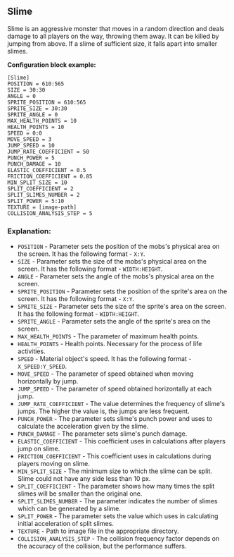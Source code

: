  ## Slime

 Slime is an aggressive monster that moves in a random direction and deals damage to all players on the way, throwing them away.
 It can be killed by jumping from above. If a slime of sufficient size, it falls apart into smaller slimes.
 
 **Configuration block example:**

    [Slime]
    POSITION = 610:565
    SIZE = 30:30
    ANGLE = 0
    SPRITE_POSITION = 610:565
    SPRITE_SIZE = 30:30
    SPRITE_ANGLE = 0
    MAX_HEALTH_POINTS = 10
    HEALTH_POINTS = 10
    SPEED = 0:0
    MOVE_SPEED = 3
    JUMP_SPEED = 10
    JUMP_RATE_COEFFICIENT = 50
    PUNCH_POWER = 5
    PUNCH_DAMAGE = 10
    ELASTIC_COEFFICIENT = 0.5
    FRICTION_COEFFICIENT = 0.85
    MIN_SPLIT_SIZE = 10
    SPLIT_COEFFICIENT = 2
    SPLIT_SLIMES_NUMBER = 2
    SPLIT_POWER = 5:10
    TEXTURE = [image-path]
    COLLISION_ANALYSIS_STEP = 5

 ### Explanation:

 * `POSITION` - Parameter sets the position of the mobs's physical area on the screen. It has the following format - `X:Y`.
 * `SIZE` - Parameter sets the size of the mobs's physical area on the screen. It has the following format - `WIDTH:HEIGHT`.
 * `ANGLE` - Parameter sets the angle of the mobs's physical area on the screen.
 * `SPRITE_POSITION` - Parameter sets the position of the sprite's area on the screen. It has the following format - `X:Y`.
 * `SPRITE_SIZE` - Parameter sets the size of the sprite's area on the screen. It has the following format - `WIDTH:HEIGHT`.
 * `SPRITE_ANGLE` - Parameter sets the angle of the sprite's area on the screen. 
 * `MAX_HEALTH_POINTS` - The parameter of maximum health points.
 * `HEALTH_POINTS` - Health points. Necessary for the process of life activities.
 * `SPEED` - Material object's speed. It has the following format - `X_SPEED:Y_SPEED`.
 * `MOVE_SPEED` - The parameter of speed obtained when moving horizontally by jump.
 * `JUMP_SPEED` - The parameter of speed obtained horizontally at each jump.
 * `JUMP_RATE_COEFFICIENT` - The value determines the frequency of slime's jumps. The higher the value is, the jumps are less frequent.
 * `PUNCH_POWER` - The parameter sets slime's punch power and uses to calculate the acceleration given by the slime.
 * `PUNCH_DAMAGE` - The parameter sets slime's punch damage.
 * `ELASTIC_COEFFICIENT` - This coefficient uses in calculations after players jump on slime.
 * `FRICTION_COEFFICIENT` - This coefficient uses in calculations during players moving on slime.
 * `MIN_SPLIT_SIZE` - The minimum size to which the slime can be split. Slime could not have any side less than 10 px.
 * `SPLIT_COEFFICIENT` - The parameter shows how many times the split slimes will be smaller than the original one.
 * `SPLIT_SLIMES_NUMBER` - The parameter indicates the number of slimes which can be generated by a slime.
 * `SPLIT_POWER` - The parameter sets the value which uses in calculating initial acceleration of split slimes.
 * `TEXTURE` - Path to image file in the appropriate directory.
 * `COLLISION_ANALYSIS_STEP` - The collision frequency factor depends on the accuracy of the collision, but the performance suffers.